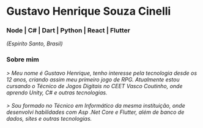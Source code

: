 <h1>Gustavo Henrique Souza Cinelli</h1>

### Node | C# | Dart | Python | React | Flutter

<i>(Espiríto Santo, Brasil)</i>

### Sobre mim
<i>
  > Meu nome é Gustavo Henrique, tenho interesse pela tecnologia desde os 12 anos, criando assim meu primeiro jogo de RPG. Atualmente estou cursando o Técnico de Jogos Digitais no CEET Vasco Coutinho, onde aprendo Unity, C# e outras tecnologias.
  <br /> <br />
  > Sou formado no Técnico em Informático da mesma instituição, onde desenvolvi habilidades com Asp .Net Core e Flutter, além de banco de dados, sites e outras tecnologias.
</i>

